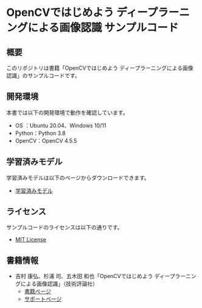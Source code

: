 # OpenCVではじめよう ディープラーニングによる画像認識 サンプルコード

## 概要

このリポジトリは書籍「OpenCVではじめよう ディープラーニングによる画像認識」のサンプルコードです。  

## 開発環境

本書では以下の開発環境で動作を確認しています。  

* OS    ：Ubuntu 20.04、Windows 10/11
* Python：Python 3.8
* OpenCV：OpenCV 4.5.5

## 学習済みモデル

学習済みモデルは以下のページからダウンロードできます。  

* [学習済みモデル](https://gihyo.jp/book/2022/978-4-297-12775-6/support)

## ライセンス

サンプルコードのライセンスは以下の通りです。  

* [MIT License](LICENSE)

## 書籍情報

* 吉村 康弘、杉浦 司、五木田 和也「OpenCVではじめよう ディープラーニングによる画像認識」（技術評論社）
  * [書籍ページ](https://gihyo.jp/book/2022/978-4-297-12775-6)
  * [サポートページ](https://gihyo.jp/book/2022/978-4-297-12775-6/support)

